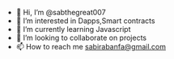 - 👋 Hi, I’m @sabthegreat007
- 👀 I’m interested in Dapps,Smart contracts
- 🌱 I’m currently learning Javascript
- 💞️ I’m looking to collaborate on projects
- 📫 How to reach me sabirabanfa@gmail.com

<!---
sabthegreat007/sabthegreat007 is a ✨ special ✨ repository because its `README.md` (this file) appears on your GitHub profile.
You can click the Preview link to take a look at your changes.
--->
